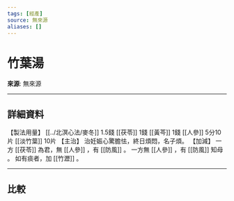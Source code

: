 ```yaml
---
tags: [經產]
source: 無來源
aliases: []
---
```


# 竹葉湯

**來源**: 無來源  

---

## 詳細資料
【製法用量】 [[../北溟心法/麥冬]] 1.5錢 [[茯苓]] 1錢 [[黃芩]] 1錢 [[人參]] 5分10片 [[淡竹葉]] 10片
【主治】
治妊娠心驚膽怯，終日煩悶，名子煩。
【加減】
一方 [[茯苓]] 為君，無 [[人參]] ，有 [[防風]] 。
一方無 [[人參]] ，有 [[防風]] 知母
。
如有痰者，加 [[竹瀝]] 。

---

## 比較
